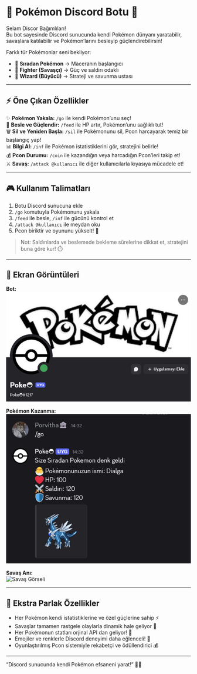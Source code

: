 # 🌟 Pokémon Discord Botu 🚀

Selam Discor Bağımlıları!  
Bu bot sayesinde Discord sunucunda kendi Pokémon dünyanı yaratabilir, savaşlara katılabilir ve Pokémon’larını besleyip güçlendirebilirsin!  

Farklı tür Pokémonlar seni bekliyor:  
- 🐣 **Sıradan Pokémon** → Maceranın başlangıcı  
- 🥊 **Fighter (Savaşçı)** → Güç ve saldırı odaklı  
- 🧙 **Wizard (Büyücü)** → Strateji ve savunma ustası  


---

## ⚡ Öne Çıkan Özellikler

✨ **Pokémon Yakala:** `/go` ile kendi Pokémon’unu seç!  
🍎 **Besle ve Güçlendir:** `/feed` ile HP artır, Pokémon’unu sağlıklı tut!  
🗑️ **Sil ve Yeniden Başla:** `/sil` ile Pokémonunu sil, Pcon harcayarak temiz bir başlangıç yap!  
📊 **Bilgi Al:** `/inf` ile Pokémon istatistiklerini gör, stratejini belirle!  
💰 **Pcon Durumu:** `/coin` ile kazandığın veya harcadığın Pcon’leri takip et!  
⚔️ **Savaş:** `/attack @kullanıcı` ile diğer kullanıcılarla kıyasıya mücadele et! 

---

## 🎮 Kullanım Talimatları

1. Botu Discord sunucuna ekle  
2. `/go` komutuyla Pokémonunu yakala  
3. `/feed` ile besle, `/inf` ile gücünü kontrol et  
4. `/attack @kullanıcı` ile meydan oku  
5. Pcon biriktir ve oyununu yükselt! 💎  

> Not: Saldırılarda ve beslemede bekleme sürelerine dikkat et, stratejini buna göre kur! ⏱️

---

## 📸 Ekran Görüntüleri


**Bot:**  
![Bot Görseli](screenshots/bot.png)

**Pokémon Kazanma:**  
![Pokémon Görseli](screenshots/go.png)

**Savaş Anı:**  
![Savaş Görseli](screenshots/savaş.png)


---

## 🌈 Ekstra Parlak Özellikler
- Her Pokémon kendi istatistiklerine ve özel güçlerine sahip ⚡  
- Savaşlar tamamen rastgele olaylarla dinamik hale geliyor 🎲
- Her Pokémonun statları orjinal API dan geliyor! 🐣  
- Emojiler ve renklerle Discord deneyimi daha eğlenceli! 🌟  
- Oyunlaştırılmış Pcon sistemiyle rekabetçi ve ödüllendirici 💰  

---

“Discord sunucunda kendi Pokémon efsaneni yarat!” 🐉💫

